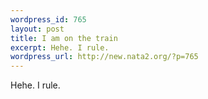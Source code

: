```yaml
--- 
wordpress_id: 765
layout: post
title: I am on the train
excerpt: Hehe. I rule.
wordpress_url: http://new.nata2.org/?p=765
---
```

Hehe. I rule.
